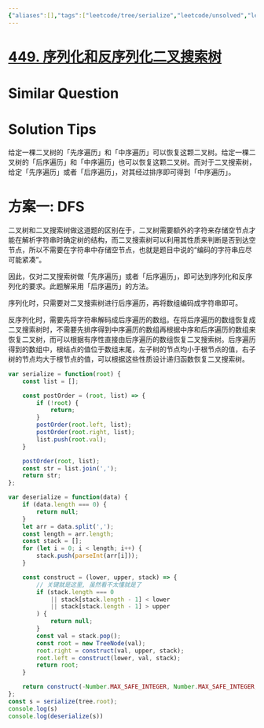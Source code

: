 ```yaml
---
{"aliases":[],"tags":["leetcode/tree/serialize","leetcode/unsolved","leetcode/tree/bst"],"review-dates":[],"dg-publish":true,"difficulty":"medium","date-created":"2023-06-09-Fri, 3:12:46 pm","date-modified":"2023-06-09-Fri, 3:59:34 pm","permalink":"/programming/basic/leetcode/449. 序列化和反序列化二叉搜索树/","dgPassFrontmatter":true}
---
```



# [449. 序列化和反序列化二叉搜索树](https://leetcode.cn/problems/serialize-and-deserialize-bst/)

# Similar Question

# Solution Tips

给定一棵二叉树的「先序遍历」和「中序遍历」可以恢复这颗二叉树。给定一棵二叉树的「后序遍历」和「中序遍历」也可以恢复这颗二叉树。而对于二叉搜索树，给定「先序遍历」或者「后序遍历」，对其经过排序即可得到「中序遍历」。

# 方案一: DFS

二叉树和二叉搜索树做这道题的区别在于，二叉树需要额外的字符来存储空节点才能在解析字符串时确定树的结构，而二叉搜索树可以利用其性质来判断是否到达空节点，所以不需要在字符串中存储空节点，也就是题目中说的“编码的字符串应尽可能紧凑”。

因此，仅对二叉搜索树做「先序遍历」或者「后序遍历」，即可达到序列化和反序列化的要求。此题解采用「后序遍历」的方法。

序列化时，只需要对二叉搜索树进行后序遍历，再将数组编码成字符串即可。

反序列化时，需要先将字符串解码成后序遍历的数组。在将后序遍历的数组恢复成二叉搜索树时，不需要先排序得到中序遍历的数组再根据中序和后序遍历的数组来恢复二叉树，而可以根据有序性直接由后序遍历的数组恢复二叉搜索树。后序遍历得到的数组中，根结点的值位于数组末尾，左子树的节点均小于根节点的值，右子树的节点均大于根节点的值，可以根据这些性质设计递归函数恢复二叉搜索树。

```js
var serialize = function(root) {
    const list = [];

    const postOrder = (root, list) => {
        if (!root) {
            return;
        }
        postOrder(root.left, list);
        postOrder(root.right, list);
        list.push(root.val);
    }

    postOrder(root, list);
    const str = list.join(',');
    return str;
};

var deserialize = function(data) {
    if (data.length === 0) {
        return null;
    }
    let arr = data.split(',');
    const length = arr.length;
    const stack = [];
    for (let i = 0; i < length; i++) {
        stack.push(parseInt(arr[i]));
    }

    const construct = (lower, upper, stack) => {
		// 关键就是这里, 虽然看不太懂就是了
        if (stack.length === 0
            || stack[stack.length - 1] < lower
            || stack[stack.length - 1] > upper
        ) {
            return null;
        }
        const val = stack.pop();
        const root = new TreeNode(val);
        root.right = construct(val, upper, stack);
        root.left = construct(lower, val, stack);
        return root;
    }

    return construct(-Number.MAX_SAFE_INTEGER, Number.MAX_SAFE_INTEGER, stack);
};
const s = serialize(tree.root);
console.log(s)
console.log(deserialize(s))
```
